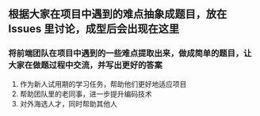 ## 根据大家在项目中遇到的难点抽象成题目，放在 Issues 里讨论，成型后会出现在这里

### 将前端团队在项目中遇到的一些难点提取出来，做成简单的题目，让大家在做题过程中交流，并写出更好的答案

1. 作为新人试用期的学习任务，帮助他们更好地适应项目
2. 帮助团队里的老同事，进一步提升编码技术
3. 对外海选人才，同时帮助其他人
